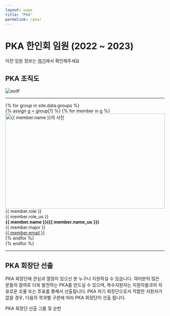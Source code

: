 ```yaml
---
layout: page
title: "PKA"
permalink: /pka/
---
```


# PKA 한인회 임원 (2022 ~ 2023)

이전 임원 정보는 [여기](https://purdueka.org/?page_id=19339)에서 확인해주세요

## PKA 조직도

![asdf](/images/org.bmp)


***

<style>
.profile_wrapper {
  height: 300px;
  overflow: hidden;
}
.profile {
  width: 100%;
  object-fit: contain;
  object-position: 50% 50%;
}
.desc {
  margin: 0;
}
</style>

<div class="container">
  {% for group in site.data.groups %}
  <div class="row">
  {% assign g = group[1] %}
  {% for member in g %}
    <div class="col col-12 col-md-6 col-lg-4">
      <div class="hero__content">
        <div class="profile_wrapper">
          <img class="profile" src="{{site.baseurl}}/images/{{ member.image }}" alt="{{ member.name }}의 사진">
        </div>
        <p class="desc">{{ member.role }}</p>
        <p class="desc">{{ member.role_us }}</p>
        <p class="desc"><strong>{{ member.name }}({{ member.name_us }})</strong></p>
        <p class="desc">{{ member.major }}</p>
        <p class="desc"><a href="mailto:{{ member.email }}">{{ member.email }}</a></p>
      </div>
    </div>
  {% endfor %}
  </div>
  {% endfor %}
</div>


***

## PKA 회장단 선출

PKA 회장단에 관심과 열정이 있으신 분 누구나 지원하실 수 있습니다. 여러분의 많은 분들의 참여로 더욱 발전하는 PKA를 만드실 수 있으며, 복수지원자는 지원자들과의 자유로운 조율 또는 투표를 통해서 선출됩니다. PKA 차기 회장단으로서 적합한 지원자가 없을 경우, 다음의 학과별 구분에 따라 PKA 회장단이 선출 됩니다.

PKA 회장단 선출 그룹 및 순번